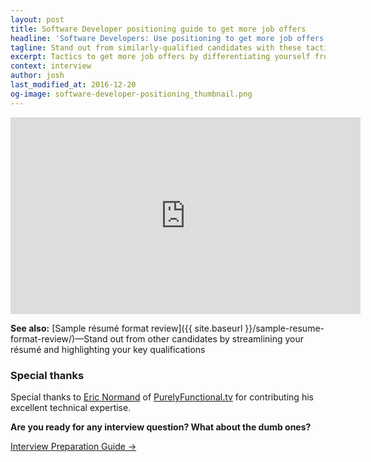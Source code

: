 ```yaml
---
layout: post
title: Software Developer positioning guide to get more job offers
headline: 'Software Developers: Use positioning to get more job offers'
tagline: Stand out from similarly-qualified candidates with these tactics
excerpt: Tactics to get more job offers by differentiating yourself from other candidates
context: interview
author: josh
last_modified_at: 2016-12-20
og-image: software-developer-positioning_thumbnail.png
---
```

<div class="video-container">
<iframe width="560" height="315" src="https://www.youtube.com/embed/b4pKH_mvlVo" frameborder="0" allowfullscreen></iframe>
</div>

**See also:** [Sample résumé format review]({{ site.baseurl }}/sample-resume-format-review/)—Stand out from other candidates by streamlining your résumé and highlighting your key qualifications

### Special thanks

Special thanks to [Eric Normand](https://twitter.com/ericnormand) of [PurelyFunctional.tv](https://purelyfunctional.tv) for contributing his excellent technical expertise.

<div class='guide-link'>
<p><strong>Are you ready for any interview question? What about the dumb ones?</strong></p>
<p><a href="/interview-preparation-guide/">Interview Preparation Guide →</a></p>
</div>

<div class="inline-ad hidden"></div>